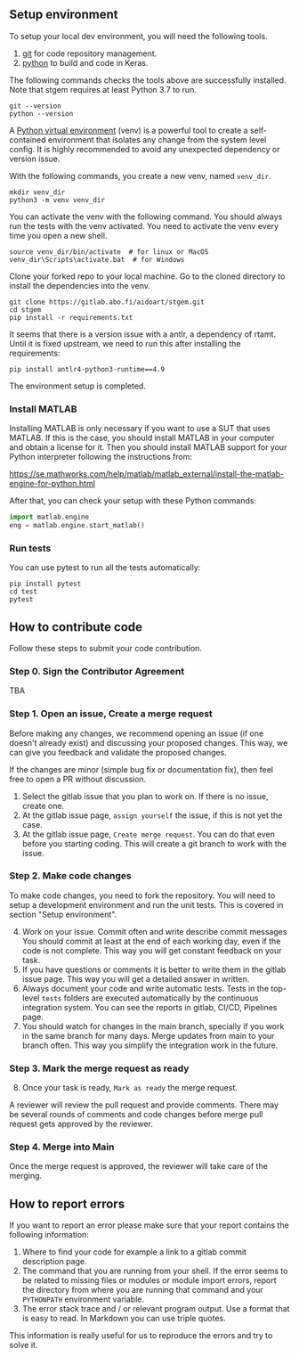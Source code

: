 ## Setup environment

To setup your local dev environment, you will need the following tools.

1.  [git](https://github.com/) for code repository management.
2.  [python](https://www.python.org/) to build and code in Keras.

The following commands checks the tools above are successfully installed. Note
that stgem requires at least Python 3.7 to run.

```shell
git --version
python --version
```

A [Python virtual environment](https://docs.python.org/3/tutorial/venv.html)
(venv) is a powerful tool to create a self-contained environment that isolates
any change from the system level config. It is highly recommended to avoid any
unexpected dependency or version issue.

With the following commands, you create a new venv, named `venv_dir`.

```shell
mkdir venv_dir
python3 -m venv venv_dir
```

You can activate the venv with the following command. You should always run the
tests with the venv activated. You need to activate the venv every time you open
a new shell.

```shell
source venv_dir/bin/activate  # for linux or MacOS
venv_dir\Scripts\activate.bat  # for Windows
```

Clone your forked repo to your local machine. Go to the cloned directory to
install the dependencies into the venv. 

```shell
git clone https://gitlab.abo.fi/aidoart/stgem.git
cd stgem
pip install -r requirements.txt
````

It seems that there is a version issue with a antlr, a dependency of rtamt. Until it is fixed upstream, we need to run this after installing the requirements:
```
pip install antlr4-python3-runtime==4.9
```

The environment setup is completed. 

### Install MATLAB

Installing MATLAB is only necessary if you want to use a SUT that uses MATLAB. If this is the case, you should install MATLAB in your computer and obtain a license for it. Then you should install MATLAB support for your Python interpreter following the instructions from:

https://se.mathworks.com/help/matlab/matlab_external/install-the-matlab-engine-for-python.html

After that, you can check your setup with these Python commands:

```python
import matlab.engine
eng = matlab.engine.start_matlab()
```

### Run tests

You can use pytest to run all the tests automatically:

```shell
pip install pytest
cd test
pytest
```

## How to contribute code

Follow these steps to submit your code contribution.

### Step 0. Sign the Contributor Agreement

TBA

### Step 1. Open an issue, Create a merge request

Before making any changes, we recommend opening an issue (if one doesn't already
exist) and discussing your proposed changes. This way, we can give you feedback
and validate the proposed changes.

If the changes are minor (simple bug fix or documentation fix), then feel free
to open a PR without discussion.

1. Select the gitlab issue that you plan to work on. If there is no issue, create one.
2. At the gitlab issue page, `assign yourself` the issue, if this is not yet the case.
3. At the gitlab issue page, `Create merge request`. You can do that even before you starting coding. This will create a git branch to work with the issue.


### Step 2. Make code changes

To make code changes, you need to fork the repository. You will need to setup a
development environment and run the unit tests. This is covered in section
"Setup environment".

4. Work on your issue. Commit often and write describe commit messages You should commit at least at the end of each working day, even if the code is not complete. This way you will get constant feedback on your task. 
5. If you have questions or comments it is better to write them in the gitlab issue page. This way you will get a detailed answer in written.
6. Always document your code and write automatic tests. Tests in the top-level `tests` folders are executed automatically by the continuous integration system. You can see the reports in gitlab, CI/CD, Pipelines page.
7. You should watch for changes in the main branch, specially if you work in the same branch for many days. Merge updates from main to your branch often. This way you simplify the  integration work in the future.


### Step 3. Mark the merge request as ready 

8. Once your task is ready, `Mark as ready` the merge request. 

A reviewer will review the pull request and provide comments.  There may be several rounds of comments and code changes before merge pull request gets
approved by the reviewer. 

### Step 4. Merge into Main

Once the merge request is approved, the reviewer will take care of the merging.

## How to report errors

If you want to report an error please make sure that your report contains the following information:

1. Where to find your code for example a link to a gitlab commit description page.
2. The command that you are running from your shell. If the error seems to be related to missing files or modules or module import errors, report the directory from where you are running that command and your `PYTHONPATH` environment variable.
3. The error stack trace and / or relevant program output. Use a format that is easy to read. In Markdown you can use triple quotes.
 
This information is really useful for us to reproduce the errors and try to solve it.



